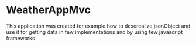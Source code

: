 # WeatherAppMvc
This application was created for example how to deserealize jsonObject and use it for getting data in few implementations and by using few javascript frameworks
